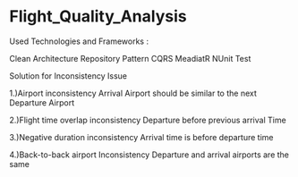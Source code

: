 # Flight_Quality_Analysis

Used Technologies and Frameworks : 

Clean Architecture
Repository Pattern
CQRS
MeadiatR
NUnit Test


Solution for Inconsistency Issue

1.)Airport inconsistency
Arrival Airport should be similar to the next Departure Airport

2.)Flight time overlap inconsistency
Departure before previous arrival Time

3.)Negative duration inconsistency
Arrival time is before departure time

4.)Back-to-back airport Inconsistency
Departure and arrival airports are the same

